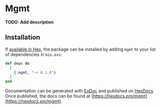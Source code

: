 # Mgmt

**TODO: Add description**

## Installation

If [available in Hex](https://hex.pm/docs/publish), the package can be installed
by adding `mgmt` to your list of dependencies in `mix.exs`:

```elixir
def deps do
  [
    {:mgmt, "~> 0.1.0"}
  ]
end
```

Documentation can be generated with [ExDoc](https://github.com/elixir-lang/ex_doc)
and published on [HexDocs](https://hexdocs.pm). Once published, the docs can
be found at [https://hexdocs.pm/mgmt](https://hexdocs.pm/mgmt).

